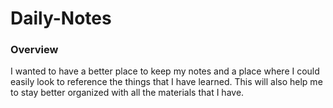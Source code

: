# Daily-Notes

### Overview

I wanted to have a better place to keep my notes and a place where I could easily look to reference the things that I have learned.
This will also help me to stay better organized with all the materials that I have. 
